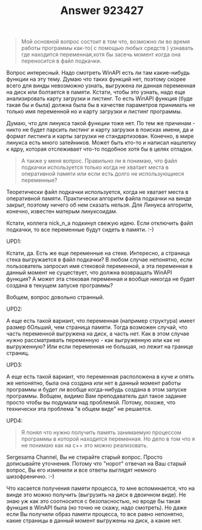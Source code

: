 ﻿---
title: "Answer 923427"
se.owner.user_id: 192421
se.owner.display_name: "pepsicoca1"
se.owner.link: "https://ru.stackoverflow.com/users/192421/pepsicoca1"
se.answer_id: 923427
se.question_id: 923326
se.post_type: answer
se.score: 0
se.is_accepted: False
---
<blockquote>
  <p>Мой основной вопрос состоит в том что, возможно ли во время работы
  программы как-то( с помощью любых средств ) узнавать где находится
  переменная,хотя бы засечь момент когда она переносится в файл
  подкачки.</p>
</blockquote>

<p>Вопрос интересный. Надо смотреть WinAPI есть ли там какие-нибудь функции на эту тему. Думаю что таких функций нет, поэтому скорее всего для винды невозможно узнать, выгружена ли данная переменная на диск или болтается в памяти. Кстати, чтобы это узнать, надо еще анализировать карту загрузки и листинг. То есть WinAPI функция (буде такая бы и была) должна была бы в качестве параметров принимать не только имя переменной но и карту загрузки и листинг программы. </p>

<p>Думаю, что для линукса такой функции тоже нет. По тем же причинам - никто не будет парсить листинг и карту загрузки в поисках имени, да и формат листинга и карты загрузки не стандартизован. Конечно, в мире линукса есть много затейников. Может быть кто-то и написал нашлепку к ядру, которая отслеживает что-то подобное хотя бы в целях отладки.</p>

<blockquote>
  <p>А также у меня вопрос. Правильно ли я понимаю, что файл подкачки
  используется только когда не хватает места в оперативной памяти или
  если есть долго не использующиеся переменные?</p>
</blockquote>

<p>Теоретически файл подкачки используется, когда не хватает места в оперативной памяти. Практически алгоритм файла подкачки на винде закрыт, поэтому ничего об нем сказать нельзя. Для Линукса алгоритм, конечно, известен матерым линуксоидам.</p>

<p>Кстати, коллега nick_n_a подкинул свежую идею. Если отключить файл подкачки, то все переменные будут сидеть в памяти. :-)</p>

<p>UPD1:</p>

<p>Кстати, да. Есть же еще переменные на стеке. Интересно, а страница стека выгружается в файл подкачки? В любом случае непонятно, если пользователь запросил имя стековой переменной, а эта переменная в данный момент не существует, что должна возвращать WinAPI функция? А может эта стековая переменная и вообще никогда не будет создана в текущем запуске программы?</p>

<p>Вобщем, вопрос довольно странный.</p>

<p>UPD2:</p>

<p>А еще есть такой вариант, что переменная (например структура) имеет размер бОльший, чем страница памяти. Тогда возможен случай, что часть переменной выгружена на диск, а часть нет. Как в этом случае нужно рассматривать переменную - как выгруженную или как не выгруженную? Или если переменная не большая, но лежит на границе страниц.</p>

<p>UPD3:</p>

<p>А еще есть такой вариант, что переменная расположена в куче и опять же непонятно, была она создана или нет в данный момент работы программы и будет ли вообще когда-нибудь создана в этом запуске программы. Вобщем, видимо Вам преподаватель дал такое задание просто чтобы вы подумали над проблемой. Потому, похоже, что технически эта проблема "в общем виде" не решается.</p>

<p>UPD4:</p>

<blockquote>
  <p>Я понял что нужно получить память занимаемую процессом программы в
  которой находится переменная. Но дело в том что я не понимаю как на
  c++ это можно реализовать.</p>
</blockquote>

<p>Sergesama Channel, Вы не стирайте старый вопрос. Просто дописывайте уточнения. Потому что "норот" отвечал на Ваш старый вопрос, Вы его изменили и все ответы выглядят немного шизофренично. :-)</p>

<p>Что касается получения памяти процесса, то мне вспоминается, что на винде это можно получить (выгрузить на диск в двоичном виде). Не знаю уж как это соотносится с безопасностью, но вроде бы такая функция в WinAPI была (но точно не скажу, надо смотреть). Но даже если Вы получили образ памяти процесса, то все равно непонятно, какие страницы в данный момент выгружены на диск, а какие нет.</p>
